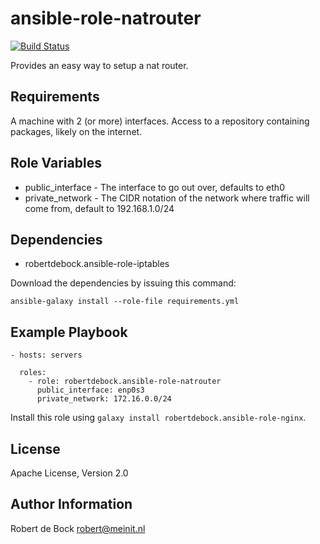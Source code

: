 ansible-role-natrouter
=========

[![Build Status](https://travis-ci.org/robertdebock/ansible-role-natrouter.svg?branch=master)](https://travis-ci.org/robertdebock/ansible-role-natrouter)

Provides an easy way to setup a nat router.

Requirements
------------

A machine with 2 (or more) interfaces.
Access to a repository containing packages, likely on the internet.

Role Variables
--------------

- public_interface - The interface to go out over, defaults to eth0
- private_network - The CIDR notation of the network where traffic will come from, default to 192.168.1.0/24

Dependencies
------------

- robertdebock.ansible-role-iptables

Download the dependencies by issuing this command:
```
ansible-galaxy install --role-file requirements.yml
```

Example Playbook
----------------

```
- hosts: servers

  roles:
    - role: robertdebock.ansible-role-natrouter
      public_interface: enp0s3
      private_network: 172.16.0.0/24
```

Install this role using `galaxy install robertdebock.ansible-role-nginx`.

License
-------

Apache License, Version 2.0

Author Information
------------------

Robert de Bock <robert@meinit.nl>
